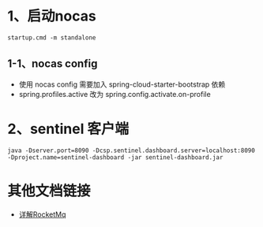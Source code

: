 # 1、启动nocas
    startup.cmd -m standalone
## 1-1、nocas config
- 使用 nocas config 需要加入 spring-cloud-starter-bootstrap 依赖
- spring.profiles.active 改为 spring.config.activate.on-profile
# 2、sentinel 客户端
    java -Dserver.port=8090 -Dcsp.sentinel.dashboard.server=localhost:8090 -Dproject.name=sentinel-dashboard -jar sentinel-dashboard.jar




# 其他文档链接
-  [详解RocketMq](./README-rocketMq.md)